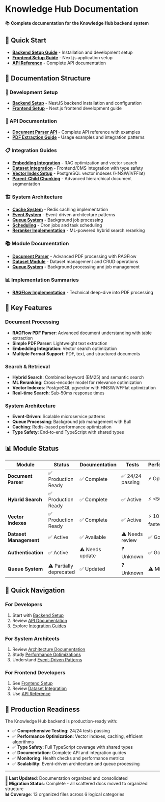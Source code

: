 # Knowledge Hub Documentation

📚 **Complete documentation for the Knowledge Hub backend system**

## 🚀 Quick Start

- **[Backend Setup Guide](development/backend-setup.md)** - Installation and development setup
- **[Frontend Setup Guide](development/frontend-setup.md)** - Next.js application setup
- **[API Reference](api/document-parser-api.md)** - Complete API documentation

## 📖 Documentation Structure

### 🔧 Development Setup

- **[Backend Setup](development/backend-setup.md)** - NestJS backend installation and configuration
- **[Frontend Setup](development/frontend-setup.md)** - Next.js frontend development guide

### 📡 API Documentation

- **[Document Parser API](api/document-parser-api.md)** - Complete API reference with examples
- **[PDF Extraction Guide](api/pdf-extraction-guide.md)** - Usage examples and integration patterns

### 📋 Integration Guides

- **[Embedding Integration](guides/embedding-integration.md)** - RAG optimization and vector search
- **[Dataset Integration](guides/dataset-integration.md)** - Frontend/CMS integration with type safety
- **[Vector Index Setup](guides/vector-index-setup.md)** - PostgreSQL vector indexes (HNSW/IVFFlat)
- **[Parent-Child Chunking](guides/parent-child-chunking.md)** - Advanced hierarchical document segmentation

### 🏗️ System Architecture

- **[Cache System](architecture/cache-system.md)** - Redis caching implementation
- **[Event System](architecture/event-system.md)** - Event-driven architecture patterns
- **[Queue System](architecture/queue-system.md)** - Background job processing
- **[Scheduling](architecture/scheduling.md)** - Cron jobs and task scheduling
- **[Reranker Implementation](architecture/reranker-implementation.md)** - ML-powered hybrid search reranking

### 📚 Module Documentation

- **[Document Parser](modules/document-parser.md)** - Advanced PDF processing with RAGFlow
- **[Dataset Module](modules/dataset.md)** - Dataset management and CRUD operations
- **[Queue System](modules/queue-system.md)** - Background processing and job management

### 📊 Implementation Summaries

- **[RAGFlow Implementation](summaries/ragflow-implementation.md)** - Technical deep-dive into PDF processing

## 🎯 Key Features

### Document Processing

- **RAGFlow PDF Parser**: Advanced document understanding with table extraction
- **Simple PDF Parser**: Lightweight text extraction
- **Embedding Integration**: Vector search optimization
- **Multiple Format Support**: PDF, text, and structured documents

### Search & Retrieval

- **Hybrid Search**: Combined keyword (BM25) and semantic search
- **ML Reranking**: Cross-encoder model for relevance optimization
- **Vector Indexes**: PostgreSQL pgvector with HNSW/IVFFlat optimization
- **Real-time Search**: Sub-50ms response times

### System Architecture

- **Event-Driven**: Scalable microservice patterns
- **Queue Processing**: Background job management with Bull
- **Caching**: Redis-based performance optimization
- **Type Safety**: End-to-end TypeScript with shared types

## 📊 Module Status

| Module                 | Status                  | Documentation   | Tests            | Performance      |
| ---------------------- | ----------------------- | --------------- | ---------------- | ---------------- |
| **Document Parser**    | ✅ Production Ready     | ✅ Complete     | ✅ 24/24 passing | ⚡ Optimized     |
| **Hybrid Search**      | ✅ Production Ready     | ✅ Complete     | ✅ Active        | ⚡ <50ms         |
| **Vector Indexes**     | ✅ Production Ready     | ✅ Complete     | ✅ Active        | ⚡ 10-50x faster |
| **Dataset Management** | ✅ Active               | ✅ Available    | ⚠️ Needs review  | ✅ Good          |
| **Authentication**     | ✅ Active               | ⚠️ Needs update | ❓ Unknown       | ✅ Good          |
| **Queue System**       | ⚠️ Partially deprecated | ✅ Updated      | ❓ Unknown       | ⚠️ Mixed         |

## 🔗 Quick Navigation

### For Developers

1. Start with [Backend Setup](development/backend-setup.md)
2. Review [API Documentation](api/document-parser-api.md)
3. Explore [Integration Guides](guides/)

### For System Architects

1. Review [Architecture Documentation](architecture/)
2. Study [Performance Optimizations](guides/vector-index-setup.md)
3. Understand [Event-Driven Patterns](architecture/event-system.md)

### For Frontend Developers

1. See [Frontend Setup](development/frontend-setup.md)
2. Review [Dataset Integration](guides/dataset-integration.md)
3. Use [API Reference](api/document-parser-api.md)

## 🚀 Production Readiness

The Knowledge Hub backend is production-ready with:

- ✅ **Comprehensive Testing**: 24/24 tests passing
- ✅ **Performance Optimization**: Vector indexes, caching, efficient algorithms
- ✅ **Type Safety**: Full TypeScript coverage with shared types
- ✅ **Documentation**: Complete API and integration guides
- ✅ **Monitoring**: Health checks and performance metrics
- ✅ **Scalability**: Event-driven architecture and queue processing

---

**📝 Last Updated**: Documentation organized and consolidated  
**🔄 Migration Status**: Complete - all scattered docs moved to organized structure  
**📊 Coverage**: 13 organized files across 6 logical categories
